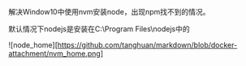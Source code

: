 解决Window10中使用nvm安装node，出现npm找不到的情况。

默认情况下nodejs是安装在C:\Program Files\nodejs中的

![node_home][https://github.com/tanghuan/markdown/blob/docker-attachment/nvm_home.png]